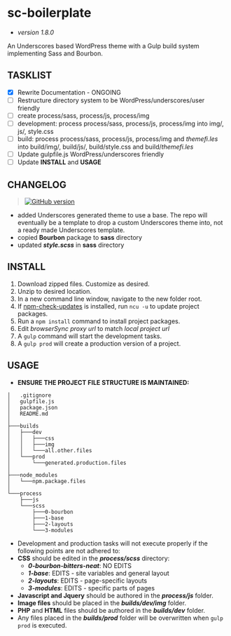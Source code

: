 # **sc-boilerplate** #
* *version 1.8.0*  

An Underscores based WordPress theme with a Gulp build system implementing Sass and Bourbon.

## TASKLIST ##
- [x] Rewrite Documentation - ONGOING
- [ ] Restructure directory system to be WordPress/underscores/user friendly
- [ ] create process/sass, process/js, process/img
- [ ] development: process process/sass, process/js, process/img into img/, js/, style.css
- [ ] build: process process/sass, process/js, process/img and *themefi.les* into build/img/, build/js/, build/style.css and build/*themefi.les* 
- [ ] Update gulpfile.js WordPress/underscores friendly
- [ ] Update **INSTALL** and **USAGE**

## CHANGELOG ##
> [![GitHub version](https://badge.fury.io/gh/surfing-chef%2Fsc-bourbon-boilerplate.svg)](https://badge.fury.io/gh/surfing-chef%2Fsc-bourbon-boilerplate)
- added Underscores generated theme to use a base.  The repo will eventually be a template to drop a custom Underscores theme into, not a ready made Underscores template.
- copied **Bourbon** package to **sass** directory
- updated ***style.scss*** in **sass** directory





























## **INSTALL** ##
1. Download zipped files.  Customize as desired.
2. Unzip to desired location.
3. In a new command line window, navigate to the new folder root.
4. If [npm-check-updates](https://www.npmjs.com/package/npm-check-updates) is installed, run `ncu -u` to update project packages.
5. Run a `npm install` command to install project packages.
6. Edit *browserSync proxy url* to match *local project url*
7. A `gulp` command will start the development tasks.
8. A `gulp prod` will create a production version of a project.  

## **USAGE** ##
- **ENSURE THE PROJECT FILE STRUCTURE IS MAINTAINED:**  
```
│   .gitignore
│   gulpfile.js
│   package.json
│   README.md
│
├───builds
│   ├───dev
│   │   ├───css
│   │   ├───img
│   │   └───all.other.files
│   └───prod
│       └───generated.production.files
│
├───node_modules
│   └───npm.package.files
│
└───process
    ├───js
    └───scss
        ├───0-bourbon
        ├───1-base
        ├───2-layouts
        └───3-modules

```
- Development and production tasks will not execute properly if the following points are not adhered to:
- **CSS** should be edited in the ***process/scss*** directory:  
  - ***0-bourbon-bitters-neat***: NO EDITS
  - ***1-base***: EDITS - site variables and general layout
  - ***2-layouts***: EDITS - page-specific layouts
  - ***3-modules***: EDITS - specific parts of pages
- **Javascript and Jquery** should be authored in the ***process/js*** folder.
- **Image files** should be placed in the ***builds/dev/img*** folder.
- **PHP** and **HTML** files should be authored in the ***builds/dev*** folder.
- Any files placed in the ***builds/prod*** folder will be overwritten when `gulp prod` is executed.
